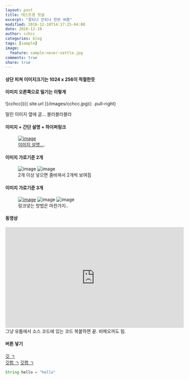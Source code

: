 ```yaml
---
layout: post
title: 테스트용 첫글
excerpt: "잘되나 안되나 한번 써봄"
modified: 2016-12-10T14:17:25-04:00
date: 2016-12-10
author: cchcc
categories: blog
tags: [sample]
image:
  feature: sample-never-settle.jpg
comments: true
share: true
---
```


#### 상단 피쳐 이미지크기는 1024 x 256이 적절한듯

#### 이미지 오른쪽으로 밀기는 이렇게

![cchcc]({{ site.url }}/images/cchcc.jpg){: .pull-right}

밀린 이미지 옆에 글... 블라블라블라

#### 이미지 + 간단 설명 + 하이퍼링크
<figure>
	<a href="{{ site.url }}/images/cchcc.jpg"><img src="{{ site.url }}/images/cchcc.jpg" alt="image"></a>
	<figcaption><a href="{{ site.url }}/images/cchcc.jpg" >이미지 설명...</a>.</figcaption>
</figure>


#### 이미지 가로기준 2개
<figure class="half">
	<img src="{{ site.url }}/images/cchcc.jpg" alt="image">
	<img src="{{ site.url }}/images/cchcc.jpg" alt="image">
	<figcaption>2개 이상 넣으면 줄바껴서 2개씩 보여짐</figcaption>
</figure>


#### 이미지 가로기준 3개
<figure class="third">
	<a href="https://www.google.com"><img src="{{ site.url }}/images/cchcc.jpg" alt="image"></a>
	<img src="{{ site.url }}/images/cchcc.jpg" alt="image">
  <img src="{{ site.url }}/images/cchcc.jpg" alt="image">
	<figcaption>링크넣는 방법은 마찬가지..</figcaption>
</figure>

#### 동영상
<iframe width="560" height="315" src="https://www.youtube.com/embed/YKzUbeUtTak" frameborder="0" allowfullscreen></iframe>
그냥 유툽에서 소스 코드에 있는 코드 복붙하면 끝. 비메오꺼도 됩.

#### 버튼 넣기
<div markdown="0"><a href="https://git-scm.com/" class="btn">깃 ㄱ</a></div>
<div markdown="0"><a href="https://github.com/" class="btn">깃헙 ㄱ</a> <a href="https://about.gitlab.com/" class="btn">깃랩 ㄱ</a></div>

```java
String hello = "hello"
```
